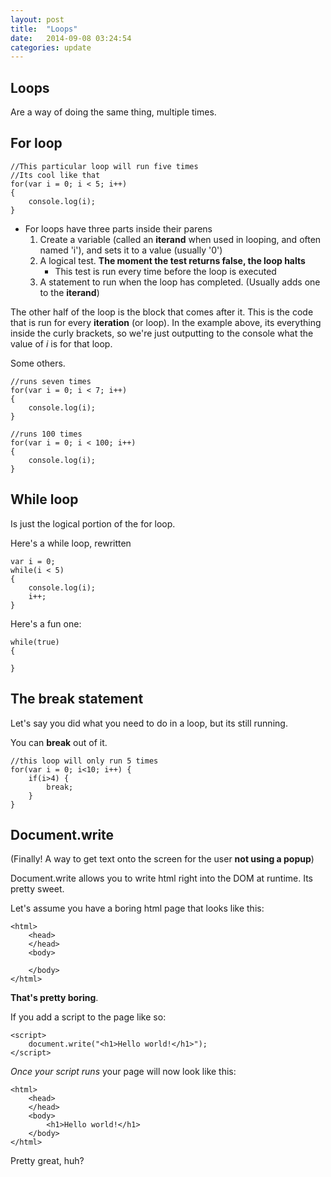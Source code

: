 ```yaml
---
layout: post
title:  "Loops"
date:   2014-09-08 03:24:54
categories: update
---
```



Loops
----------------------

Are a way of doing the same thing, multiple times.

For loop
----------------------

```
//This particular loop will run five times
//Its cool like that
for(var i = 0; i < 5; i++) 
{
	console.log(i);
}
```

- For loops have three parts inside their parens
	1. Create a variable (called an **iterand** when used in looping, and often named 'i'), and sets it to a value (usually '0')
	2. A logical test. **The moment the test returns false, the loop halts**
		- This test is run every time before the loop is executed
	3. A statement to run when the loop has completed. (Usually adds one to the **iterand**)

The other half of the loop is the block that comes after it. This is the code that is run for every **iteration** (or loop). In the example above, its everything inside the curly brackets, so we're just outputting to the console what the value of *i* is for that loop.

Some others.

```
//runs seven times
for(var i = 0; i < 7; i++) 
{
	console.log(i);
}

//runs 100 times
for(var i = 0; i < 100; i++) 
{
	console.log(i);
}
```


While loop
--------------------------

Is just the logical portion of the for loop.

Here's a while loop, rewritten

```
var i = 0;
while(i < 5) 
{
	console.log(i);
	i++;
}
```


Here's a fun one:

```
while(true) 
{
	
}
```

The break statement
-----------------------------

Let's say you did what you need to do in a loop, but its still running.

You can **break** out of it.

```
//this loop will only run 5 times
for(var i = 0; i<10; i++) {
	if(i>4) {
		break;
	}
}
```

Document.write
------------------------------

(Finally! A way to get text onto the screen for the user **not using a popup**)

Document.write allows you to write html right into the DOM at runtime. Its pretty sweet.

Let's assume you have a boring html page that looks like this:

```
<html>
	<head>
	</head>
	<body>

	</body>
</html>
```

**That's pretty boring**.

If you add a script to the page like so:

```
<script>
	document.write("<h1>Hello world!</h1>");
</script>
```

*Once your script runs* your page will now look like this:

```
<html>
	<head>
	</head>
	<body>
		<h1>Hello world!</h1>
	</body>
</html>
```

Pretty great, huh?